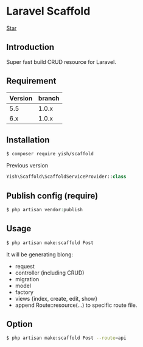 # Laravel Scaffold

<p>
<script async defer src="https://buttons.github.io/buttons.js"></script>
<a class="github-button" href="https://github.com/Mombuyish/Scaffold" data-show-count="true" aria-label="Star Mombuyish/Scaffold on GitHub">Star</a>
</p>

## Introduction

Super fast build CRUD resource for Laravel.

## Requirement

| Version | branch |
| ------- | ------ |
| 5.5     | 1.0.x  |
| 6.x     | 1.0.x  |

## Installation

``` bash
$ composer require yish/scaffold
```

Previous version
``` php
Yish\Scaffold\ScaffoldServiceProvider::class
```

## Publish config (require)
``` php
$ php artisan vendor:publish
```

## Usage
``` bash
$ php artisan make:scaffold Post
```

It will be generating blong:
* request
* controller (including CRUD)
* migration
* model
* factory
* views {index, create, edit, show}
* append Route::resource(...) to specific route file.

## Option
``` bash
$ php artisan make:scaffold Post --route=api
```